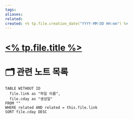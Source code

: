 ```yaml
---
tags: 
aliases: 
related: 
created: <% tp.file.creation_date("YYYY-MM-DD HH:mm") %>
---
```

# [<% tp.file.title %>]()

# 🗂️ 관련 노트 목록
```dataview
TABLE WITHOUT ID
  file.link as "파일 이름",
  file.cday as "생성일"
FROM ""
WHERE related AND related = this.file.link
SORT file.cday DESC
```